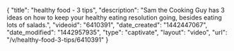 {
    "title": "healthy food - 3 tips",
    "description": "Sam the Cooking Guy has 3 ideas on how to keep your healthy eating resolution going, besides eating lots of salads.",
    "videoid": "6410391",
    "date_created": "1442447067",
    "date_modified": "1442957935",
    "type": "captivate",
    "layout": "video",
    "url": "\/v\/healthy-food-3-tips\/6410391"
}